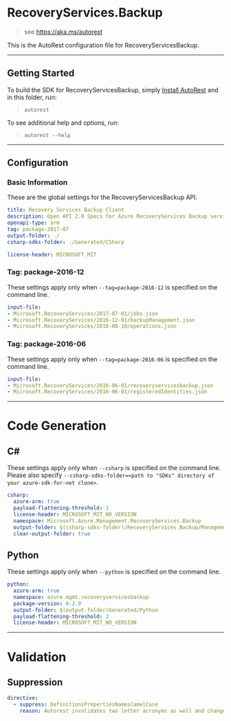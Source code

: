 # RecoveryServices.Backup
    
> see https://aka.ms/autorest

This is the AutoRest configuration file for RecoveryServicesBackup.



---
## Getting Started 
To build the SDK for RecoveryServicesBackup, simply [Install AutoRest](https://aka.ms/autorest/install) and in this folder, run:

> `autorest`

To see additional help and options, run:

> `autorest --help`
---

## Configuration



### Basic Information 
These are the global settings for the RecoveryServicesBackup API.

``` yaml
title: Recovery Services Backup Client
description: Open API 2.0 Specs for Azure RecoveryServices Backup service
openapi-type: arm
tag: package-2017-07
output-folder: ./
csharp-sdks-folder: ./Generated/CSharp

license-header: MICROSOFT_MIT
```


### Tag: package-2016-12

These settings apply only when `--tag=package-2016-12` is specified on the command line.

``` yaml $(tag) == 'package-2017-07'
input-file:
- Microsoft.RecoveryServices/2017-07-01/jobs.json
- Microsoft.RecoveryServices/2016-12-01/backupManagement.json
- Microsoft.RecoveryServices/2016-08-10/operations.json
```
 
### Tag: package-2016-06

These settings apply only when `--tag=package-2016-06` is specified on the command line.

``` yaml $(tag) == 'package-2016-06'
input-file:
- Microsoft.RecoveryServices/2016-06-01/recoveryservicesbackup.json
- Microsoft.RecoveryServices/2016-06-01/registeredIdentities.json
```


---
# Code Generation

## C#

These settings apply only when `--csharp` is specified on the command line.
Please also specify `--csharp-sdks-folder=<path to "SDKs" directory of your azure-sdk-for-net clone>`.

```yaml $(csharp)
csharp:
  azure-arm: true
  payload-flattening-threshold: 1
  license-header: MICROSOFT_MIT_NO_VERSION
  namespace: Microsoft.Azure.Management.RecoveryServices.Backup
  output-folder: $(csharp-sdks-folder)/RecoveryServices.Backup/Management.RecoveryServices.Backup/Generated
  clear-output-folder: true
```

## Python

These settings apply only when `--python` is specified on the command line.

```yaml $(python)
python:
  azure-arm: true
  namespace: azure.mgmt.recoveryservicesbackup
  package-version: 0.2.0
  output-folder: $(output-folder)Generated/Python
  payload-flattening-threshold: 2
  license-header: MICROSOFT_MIT_NO_VERSION
```

---
# Validation

## Suppression

``` yaml
directive:
  - suppress: DefinitionsPropertiesNamesCamelCase
    reason: Autorest invalidates two letter acronyms as well and changes in data contracts require service wide changes and require more time
```
